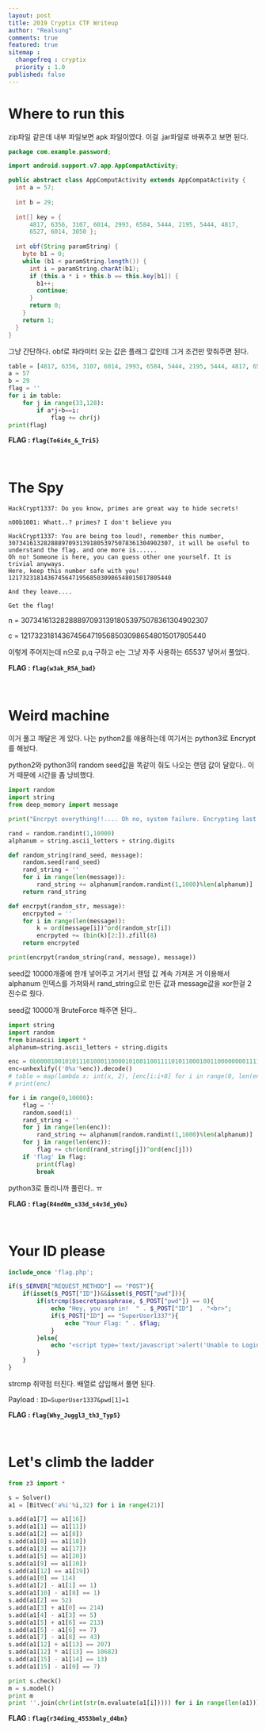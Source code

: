 ```yaml
---
layout: post
title: 2019 Cryptix CTF Writeup
author: "Realsung"
comments: true
featured: true
sitemap :
  changefreq : cryptix
  priority : 1.0
published: false
---
```


# Where to run this

zip파일 같은데 내부 파일보면 apk 파일이였다. 이걸 .jar파일로 바꿔주고 보면 된다.

```java
package com.example.password;

import android.support.v7.app.AppCompatActivity;

public abstract class AppComputActivity extends AppCompatActivity {
  int a = 57;
  
  int b = 29;
  
  int[] key = { 
      4817, 6356, 3107, 6014, 2993, 6584, 5444, 2195, 5444, 4817, 
      6527, 6014, 3050 };
  
  int obf(String paramString) {
    byte b1 = 0;
    while (b1 < paramString.length()) {
      int i = paramString.charAt(b1);
      if (this.a * i + this.b == this.key[b1]) {
        b1++;
        continue;
      } 
      return 0;
    } 
    return 1;
  }
}
```

그냥 간단하다. obf로 파라미터 오는 값은 플래그 값인데 그거 조건만 맞춰주면 된다.

```python
table = [4817, 6356, 3107, 6014, 2993, 6584, 5444, 2195, 5444, 4817, 6527, 6014, 3050]
a = 57
b = 29
flag = ''
for i in table:
	for j in range(33,128):
		if a*j+b==i:
			flag += chr(j)
print(flag)
```

**FLAG : `flag{To6i4s_&_Tri5}`**

<br />

# The Spy

```
HackCrypt1337: Do you know, primes are great way to hide secrets!

n00b1001: Whatt..? primes? I don't believe you

HackCrypt1337: You are being too loud!, remember this number, 3073416132828889709313918053975078361304902307, it will be useful to understand the flag. and one more is......
Oh no! Someone is here, you can guess other one yourself. It is trivial anyways.
Here, keep this number safe with you!
1217323181436745647195685030986548015017805440

And they leave....

Get the flag!
```

n = 3073416132828889709313918053975078361304902307

c = 1217323181436745647195685030986548015017805440

이렇게 주어지는데 n으로 p,q 구하고 e는 그냥 자주 사용하는 65537 넣어서 풀었다.

**FLAG : `flag{w3ak_R5A_bad}`**

<br />

# Weird machine

이거 풀고 깨달은 게 있다. 나는 python2를 애용하는데 여기서는 python3로 Encrypt를 해놨다. 

python2와 python3의 random seed값을 똑같이 줘도 나오는 랜덤 값이 달랐다.. 이거 때문에 시간을 좀 낭비했다.

```python
import random
import string
from deep_memory import message

print("Encrpyt everything!!.... Oh no, system failure. Encrypting last message received")

rand = random.randint(1,10000)
alphanum = string.ascii_letters + string.digits

def random_string(rand_seed, message):
    random.seed(rand_seed)
    rand_string = ''
    for i in range(len(message)):
        rand_string += alphanum[random.randint(1,1000)%len(alphanum)]
    return rand_string

def encrpyt(random_str, message):
    encrpyted = ''
    for i in range(len(message)):
        k = ord(message[i])^ord(random_str[i])
        encrpyted += (bin(k)[2:]).zfill(8)
    return encrpyted

print(encrpyt(random_string(rand, message), message))
```

seed값 10000개중에 한개 넣어주고 거기서 랜덤 값 계속 가져온 거 이용해서 alphanum 인덱스를 가져와서 rand_string으로 만든 값과 message값을 xor한걸 2진수로 줬다.

seed값 10000개 BruteForce 해주면 된다..

```python
import string
import random
from binascii import *
alphanum=string.ascii_letters + string.digits

enc = 0b000010010101110100011000010100110011110101100010011000000001111100110101011000110101010100110100010010110101101001010101001101100110110000111100011000010001111000001011000011010000100000000001010101100011100000100101
enc=unhexlify(('0%x'%enc)).decode()
# table = map(lambda x: int(x, 2), [enc[i:i+8] for i in range(0, len(enc),8)])
# print(enc)

for i in range(0,10000):
	flag = ''
	random.seed(i)
	rand_string = ''
	for j in range(len(enc)):
		rand_string += alphanum[random.randint(1,1000)%len(alphanum)]
	for j in range(len(enc)):
		flag += chr(ord(rand_string[j])^ord(enc[j]))
	if 'flag' in flag:
		print(flag)
		break
```

python3로 돌리니까 풀린다.. ㅠ

**FLAG : `flag{R4nd0m_s33d_s4v3d_y0u}`**

<br/>

# Your ID please

```php
include_once 'flag.php';

if($_SERVER["REQUEST_METHOD"] == "POST"){
    if(isset($_POST["ID"])&&isset($_POST["pwd"])){
        if(strcmp($secretpassphrase, $_POST["pwd"]) == 0){
            echo "Hey, you are in!  " . $_POST["ID"]  . "<br>";
            if($_POST["ID"] == "SuperUser1337"){
                echo "Your Flag: " . $flag;
            }
        }else{
            echo "<script type='text/javascript'>alert('Unable to Login');</script>";
        }
    }
}
```

strcmp 취약점 터진다. 배열로 삽입해서 풀면 된다.

Payload : `ID=SuperUser1337&pwd[1]=1`

**FLAG : `flag{Why_Juggl3_th3_Typ5}`**

<br />

# Let's climb the ladder

```python
from z3 import *

s = Solver()
a1 = [BitVec('a%i'%i,32) for i in range(21)]

s.add(a1[7] == a1[16])
s.add(a1[1] == a1[11])
s.add(a1[2] == a1[8])
s.add(a1[8] == a1[18])
s.add(a1[3] == a1[17])
s.add(a1[5] == a1[20])
s.add(a1[9] == a1[10])
s.add(a1[12] == a1[19])
s.add(a1[0] == 114)
s.add(a1[2] - a1[1] == 1)
s.add(a1[10] - a1[8] == 1)
s.add(a1[2] == 52)
s.add(a1[3] + a1[0] == 214)
s.add(a1[4] - a1[3] == 5)
s.add(a1[5] + a1[6] == 213)
s.add(a1[5] - a1[6] == 7)
s.add(a1[7] - a1[8] == 43)
s.add(a1[12] + a1[13] == 207)
s.add(a1[12] * a1[13] == 10682)
s.add(a1[15] - a1[14] == 13)
s.add(a1[15] - a1[0] == 7)

print s.check()
m = s.model()
print m
print ''.join(chr(int(str(m.evaluate(a1[i])))) for i in range(len(a1)))
```

**FLAG : `flag{r34ding_4553bmly_d4bn}`**